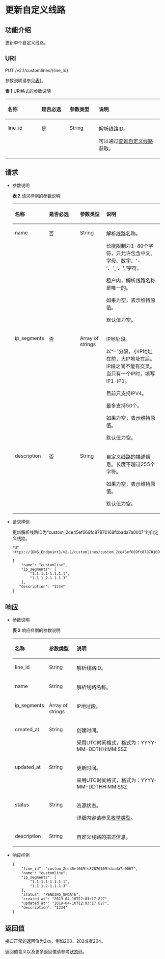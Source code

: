 # 更新自定义线路<a name="dns_api_68003"></a>

## 功能介绍<a name="section2763065016101"></a>

更新单个自定义线路。

## URI<a name="section53701671161015"></a>

PUT /v2.1/customlines/\{line\_id\}

参数说明请参见[表1](#table30807893173129)。

**表 1**  URI格式的参数说明

<a name="table30807893173129"></a>
<table><thead align="left"><tr id="row38661368173129"><th class="cellrowborder" valign="top" width="21.81%" id="mcps1.2.5.1.1"><p id="p14212988173129"><a name="p14212988173129"></a><a name="p14212988173129"></a>名称</p>
</th>
<th class="cellrowborder" valign="top" width="18.29%" id="mcps1.2.5.1.2"><p id="p23287688173129"><a name="p23287688173129"></a><a name="p23287688173129"></a>是否必选</p>
</th>
<th class="cellrowborder" valign="top" width="18.89%" id="mcps1.2.5.1.3"><p id="p1041519794214"><a name="p1041519794214"></a><a name="p1041519794214"></a>参数类型</p>
</th>
<th class="cellrowborder" valign="top" width="41.010000000000005%" id="mcps1.2.5.1.4"><p id="p1114682173129"><a name="p1114682173129"></a><a name="p1114682173129"></a>说明</p>
</th>
</tr>
</thead>
<tbody><tr id="row13711518141418"><td class="cellrowborder" valign="top" width="21.81%" headers="mcps1.2.5.1.1 "><p id="p22543611102"><a name="p22543611102"></a><a name="p22543611102"></a>line_id</p>
</td>
<td class="cellrowborder" valign="top" width="18.29%" headers="mcps1.2.5.1.2 "><p id="p7924313161012"><a name="p7924313161012"></a><a name="p7924313161012"></a>是</p>
</td>
<td class="cellrowborder" valign="top" width="18.89%" headers="mcps1.2.5.1.3 "><p id="p164165744212"><a name="p164165744212"></a><a name="p164165744212"></a>String</p>
</td>
<td class="cellrowborder" valign="top" width="41.010000000000005%" headers="mcps1.2.5.1.4 "><p id="p625626161011"><a name="p625626161011"></a><a name="p625626161011"></a>解析线路ID。</p>
<p id="p9267826172415"><a name="p9267826172415"></a><a name="p9267826172415"></a>可以通过<a href="查询自定义线路.md">查询自定义线路</a>获取。</p>
</td>
</tr>
</tbody>
</table>

## 请求<a name="section44958995161021"></a>

-   参数说明

    **表 2**  请求样例的参数说明

    <a name="table9470531173211"></a>
    <table><thead align="left"><tr id="row60397351173211"><th class="cellrowborder" valign="top" width="22.45%" id="mcps1.2.5.1.1"><p id="p65819295173211"><a name="p65819295173211"></a><a name="p65819295173211"></a>名称</p>
    </th>
    <th class="cellrowborder" valign="top" width="21.29%" id="mcps1.2.5.1.2"><p id="p42278174173211"><a name="p42278174173211"></a><a name="p42278174173211"></a>是否必选</p>
    </th>
    <th class="cellrowborder" valign="top" width="17.89%" id="mcps1.2.5.1.3"><p id="p26309572173211"><a name="p26309572173211"></a><a name="p26309572173211"></a>参数类型</p>
    </th>
    <th class="cellrowborder" valign="top" width="38.37%" id="mcps1.2.5.1.4"><p id="p67071922173211"><a name="p67071922173211"></a><a name="p67071922173211"></a>说明</p>
    </th>
    </tr>
    </thead>
    <tbody><tr id="row65160710173211"><td class="cellrowborder" valign="top" width="22.45%" headers="mcps1.2.5.1.1 "><p id="p21415905173211"><a name="p21415905173211"></a><a name="p21415905173211"></a>name</p>
    </td>
    <td class="cellrowborder" valign="top" width="21.29%" headers="mcps1.2.5.1.2 "><p id="p58188388173211"><a name="p58188388173211"></a><a name="p58188388173211"></a>否</p>
    </td>
    <td class="cellrowborder" valign="top" width="17.89%" headers="mcps1.2.5.1.3 "><p id="p45293229173211"><a name="p45293229173211"></a><a name="p45293229173211"></a>String</p>
    </td>
    <td class="cellrowborder" valign="top" width="38.37%" headers="mcps1.2.5.1.4 "><p id="p27471407151355"><a name="p27471407151355"></a><a name="p27471407151355"></a>解析线路名称。</p>
    <p id="p359944165211"><a name="p359944165211"></a><a name="p359944165211"></a>长度限制为1-80个字符，只允许包含中文、字母、数字、'-'、'_'、'.'字符。</p>
    <p id="p20241152512521"><a name="p20241152512521"></a><a name="p20241152512521"></a>租户内，解析线路名称是唯一的。</p>
    <p id="p1220114531498"><a name="p1220114531498"></a><a name="p1220114531498"></a>如果为空，表示维持原值。</p>
    <p id="p1943121314500"><a name="p1943121314500"></a><a name="p1943121314500"></a>默认值为空。</p>
    </td>
    </tr>
    <tr id="row34337486173211"><td class="cellrowborder" valign="top" width="22.45%" headers="mcps1.2.5.1.1 "><p id="p33154613173211"><a name="p33154613173211"></a><a name="p33154613173211"></a>ip_segments</p>
    </td>
    <td class="cellrowborder" valign="top" width="21.29%" headers="mcps1.2.5.1.2 "><p id="p87571231201411"><a name="p87571231201411"></a><a name="p87571231201411"></a>否</p>
    </td>
    <td class="cellrowborder" valign="top" width="17.89%" headers="mcps1.2.5.1.3 "><p id="p37402311173211"><a name="p37402311173211"></a><a name="p37402311173211"></a>Array of strings</p>
    </td>
    <td class="cellrowborder" valign="top" width="38.37%" headers="mcps1.2.5.1.4 "><p id="p11426141216364"><a name="p11426141216364"></a><a name="p11426141216364"></a>IP地址段。</p>
    <p id="p19288137114118"><a name="p19288137114118"></a><a name="p19288137114118"></a>以“-”分隔，小IP地址在前，大IP地址在后。IP段之间不能有交叉。当只有一个IP时，填写IP1-IP1。</p>
    <p id="p1264813244466"><a name="p1264813244466"></a><a name="p1264813244466"></a>目前只支持IPV4。</p>
    <p id="p9966775173211"><a name="p9966775173211"></a><a name="p9966775173211"></a>最多支持50个。</p>
    <p id="p1164185811497"><a name="p1164185811497"></a><a name="p1164185811497"></a>如果为空，表示维持原值。</p>
    <p id="p113339113503"><a name="p113339113503"></a><a name="p113339113503"></a>默认值为空。</p>
    </td>
    </tr>
    <tr id="row280623319282"><td class="cellrowborder" valign="top" width="22.45%" headers="mcps1.2.5.1.1 "><p id="p5474826717742"><a name="p5474826717742"></a><a name="p5474826717742"></a>description</p>
    </td>
    <td class="cellrowborder" valign="top" width="21.29%" headers="mcps1.2.5.1.2 "><p id="p759162017742"><a name="p759162017742"></a><a name="p759162017742"></a>否</p>
    </td>
    <td class="cellrowborder" valign="top" width="17.89%" headers="mcps1.2.5.1.3 "><p id="p3220634117742"><a name="p3220634117742"></a><a name="p3220634117742"></a>String</p>
    </td>
    <td class="cellrowborder" valign="top" width="38.37%" headers="mcps1.2.5.1.4 "><p id="p6675950017742"><a name="p6675950017742"></a><a name="p6675950017742"></a>自定义线路的描述信息。长度不超过255个字符。</p>
    <p id="p882273364911"><a name="p882273364911"></a><a name="p882273364911"></a>如果为空，表示维持原值。</p>
    <p id="p10578150184319"><a name="p10578150184319"></a><a name="p10578150184319"></a>默认值为空。</p>
    </td>
    </tr>
    </tbody>
    </table>

-   请求样例

    更新解析线路ID为“custom\_2ce45ef669fc87870169fcbada7a0007”的自定义线路。

    ```
    PUT https://{DNS_Endpoint}/v2.1/customlines/custom_2ce45ef669fc87870169fcbada7a0007
    ```

    ```
    {
        "name": "customline",
        "ip_segments": [
            "1.1.1.1-1.1.1.1",
            "1.1.1.2-1.1.1.3"
        ],
       "description": "1234"
    }
    ```


## 响应<a name="section40090803161031"></a>

-   参数说明

    **表 3**  响应样例的参数说明

    <a name="table7669703175323"></a>
    <table><thead align="left"><tr id="row52466955175323"><th class="cellrowborder" valign="top" width="19.900000000000002%" id="mcps1.2.4.1.1"><p id="p2769858175323"><a name="p2769858175323"></a><a name="p2769858175323"></a>名称</p>
    </th>
    <th class="cellrowborder" valign="top" width="19.2%" id="mcps1.2.4.1.2"><p id="p46296309175323"><a name="p46296309175323"></a><a name="p46296309175323"></a>参数类型</p>
    </th>
    <th class="cellrowborder" valign="top" width="60.9%" id="mcps1.2.4.1.3"><p id="p62697904175323"><a name="p62697904175323"></a><a name="p62697904175323"></a>说明</p>
    </th>
    </tr>
    </thead>
    <tbody><tr id="row47909891175323"><td class="cellrowborder" valign="top" width="19.900000000000002%" headers="mcps1.2.4.1.1 "><p id="p64112397175323"><a name="p64112397175323"></a><a name="p64112397175323"></a>line_id</p>
    </td>
    <td class="cellrowborder" valign="top" width="19.2%" headers="mcps1.2.4.1.2 "><p id="p1660870175323"><a name="p1660870175323"></a><a name="p1660870175323"></a>String</p>
    </td>
    <td class="cellrowborder" valign="top" width="60.9%" headers="mcps1.2.4.1.3 "><p id="p611111281615"><a name="p611111281615"></a><a name="p611111281615"></a>解析线路ID。</p>
    </td>
    </tr>
    <tr id="row6942422175323"><td class="cellrowborder" valign="top" width="19.900000000000002%" headers="mcps1.2.4.1.1 "><p id="p64097412175323"><a name="p64097412175323"></a><a name="p64097412175323"></a>name</p>
    </td>
    <td class="cellrowborder" valign="top" width="19.2%" headers="mcps1.2.4.1.2 "><p id="p44990515175323"><a name="p44990515175323"></a><a name="p44990515175323"></a>String</p>
    </td>
    <td class="cellrowborder" valign="top" width="60.9%" headers="mcps1.2.4.1.3 "><p id="p32019574175323"><a name="p32019574175323"></a><a name="p32019574175323"></a>解析线路名称。</p>
    </td>
    </tr>
    <tr id="row13978060175323"><td class="cellrowborder" valign="top" width="19.900000000000002%" headers="mcps1.2.4.1.1 "><p id="p43388342175323"><a name="p43388342175323"></a><a name="p43388342175323"></a>ip_segments</p>
    </td>
    <td class="cellrowborder" valign="top" width="19.2%" headers="mcps1.2.4.1.2 "><p id="p29596719175323"><a name="p29596719175323"></a><a name="p29596719175323"></a>Array of strings</p>
    </td>
    <td class="cellrowborder" valign="top" width="60.9%" headers="mcps1.2.4.1.3 "><p id="p30492925175323"><a name="p30492925175323"></a><a name="p30492925175323"></a>IP地址段。</p>
    </td>
    </tr>
    <tr id="row23148559175323"><td class="cellrowborder" valign="top" width="19.900000000000002%" headers="mcps1.2.4.1.1 "><p id="p36524189175323"><a name="p36524189175323"></a><a name="p36524189175323"></a>created_at</p>
    </td>
    <td class="cellrowborder" valign="top" width="19.2%" headers="mcps1.2.4.1.2 "><p id="p47080972175323"><a name="p47080972175323"></a><a name="p47080972175323"></a>String</p>
    </td>
    <td class="cellrowborder" valign="top" width="60.9%" headers="mcps1.2.4.1.3 "><p id="p15737135175323"><a name="p15737135175323"></a><a name="p15737135175323"></a>创建时间。</p>
    <p id="p73376395010"><a name="p73376395010"></a><a name="p73376395010"></a>采用UTC时间格式，格式为：YYYY-MM-DDTHH:MM:SSZ</p>
    </td>
    </tr>
    <tr id="row33465792175323"><td class="cellrowborder" valign="top" width="19.900000000000002%" headers="mcps1.2.4.1.1 "><p id="p42570937175323"><a name="p42570937175323"></a><a name="p42570937175323"></a>updated_at</p>
    </td>
    <td class="cellrowborder" valign="top" width="19.2%" headers="mcps1.2.4.1.2 "><p id="p27449776175323"><a name="p27449776175323"></a><a name="p27449776175323"></a>String</p>
    </td>
    <td class="cellrowborder" valign="top" width="60.9%" headers="mcps1.2.4.1.3 "><p id="p63703533175323"><a name="p63703533175323"></a><a name="p63703533175323"></a>更新时间。</p>
    <p id="p11545610195713"><a name="p11545610195713"></a><a name="p11545610195713"></a>采用UTC时间格式，格式为：YYYY-MM-DDTHH:MM:SSZ</p>
    </td>
    </tr>
    <tr id="row17850883175323"><td class="cellrowborder" valign="top" width="19.900000000000002%" headers="mcps1.2.4.1.1 "><p id="p36228271175323"><a name="p36228271175323"></a><a name="p36228271175323"></a>status</p>
    </td>
    <td class="cellrowborder" valign="top" width="19.2%" headers="mcps1.2.4.1.2 "><p id="p6480061175323"><a name="p6480061175323"></a><a name="p6480061175323"></a>String</p>
    </td>
    <td class="cellrowborder" valign="top" width="60.9%" headers="mcps1.2.4.1.3 "><p id="p65781854175323"><a name="p65781854175323"></a><a name="p65781854175323"></a>资源状态。</p>
    <p id="p11440205919225"><a name="p11440205919225"></a><a name="p11440205919225"></a>详细内容请参见<a href="枚举类型.md">枚举类型</a>。</p>
    </td>
    </tr>
    <tr id="row14821112163019"><td class="cellrowborder" valign="top" width="19.900000000000002%" headers="mcps1.2.4.1.1 "><p id="p11440112513454"><a name="p11440112513454"></a><a name="p11440112513454"></a>description</p>
    </td>
    <td class="cellrowborder" valign="top" width="19.2%" headers="mcps1.2.4.1.2 "><p id="p7440625134510"><a name="p7440625134510"></a><a name="p7440625134510"></a>String</p>
    </td>
    <td class="cellrowborder" valign="top" width="60.9%" headers="mcps1.2.4.1.3 "><p id="p164409259451"><a name="p164409259451"></a><a name="p164409259451"></a>自定义线路的描述信息。</p>
    </td>
    </tr>
    </tbody>
    </table>

-   响应样例

    ```
    {
        "line_id": "custom_2ce45ef669fc87870169fcbada7a0007",
        "name": "customline",
        "ip_segments": [
            "1.1.1.1-1.1.1.1",
            "1.1.1.2-1.1.1.3"
        ],
        "status": "PENDING_UPDATE",
        "created_at": "2019-04-10T12:03:17.827",
        "updated_at": "2019-04-10T12:03:17.827",
        "description": "1234"
    }
    ```


## 返回值<a name="section9249181042119"></a>

接口正常的返回值为2xx，例如200、202或者204。

返回值含义以及更多返回值请参考[状态码](状态码.md)。

